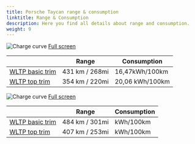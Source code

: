 ```yaml
---
title: Porsche Taycan range & consumption
linktitle: Range & Consumption
description: Here you find all details about range and consumption.
weight: 9
---
```

<!-- markdownlint-disable MD033 -->
![Charge curve](../range_1.svg  "Range information")
[Full screen](../range_1.svg)

| | Range  | Consumption  |
|----|-----|------|
| [WLTP basic trim](../../../../../guides/understandingrange/wltp/) | 431 km / 268mi |16,47kWh/100km | 
| [WLTP top trim](../../../../../guides/understandingrange/wltp/) | 354 km / 220mi | 20,06 kWh/100km | 
![Charge curve](../range_2.svg  "Range information")
[Full screen](../range_2.svg)

| | Range  | Consumption  |
|----|-----|------|
| [WLTP basic trim](../../../../../guides/understandingrange/wltp/) | 484 km / 301mi |kWh/100km | 
| [WLTP top trim](../../../../../guides/understandingrange/wltp/) | 407 km / 253mi |  kWh/100km | 
